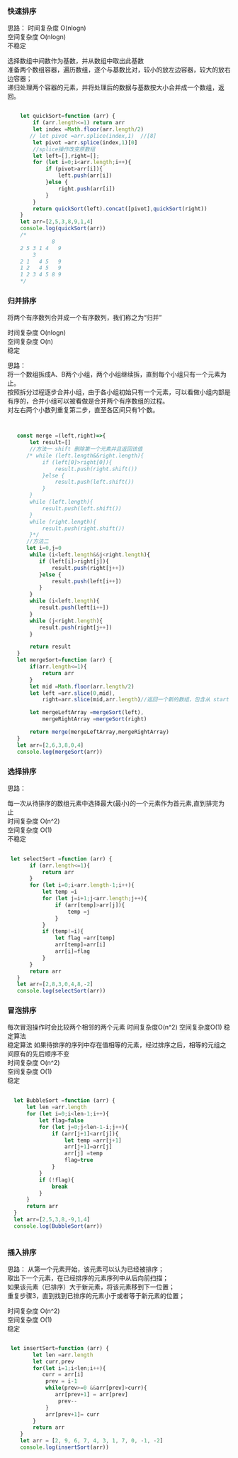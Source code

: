 ### 快速排序
思路：
时间复杂度 O(nlogn)   <br>
空间复杂度 O(nlogn)   <br>
不稳定   <br>

选择数组中间数作为基数，并从数组中取出此基数  <br>
准备两个数组容器，遍历数组，逐个与基数比对，较小的放左边容器，较大的放右边容器；  <br>
递归处理两个容器的元素，并将处理后的数据与基数按大小合并成一个数组，返回。  <br>
```js

    let quickSort=function (arr) {
        if (arr.length<=1) return arr
        let index =Math.floor(arr.length/2)
       // let pivot =arr.splice(index,1)  //[8]
        let pivot =arr.splice(index,1)[0]
        //splice操作改变原数组
        let left=[],right=[];
        for (let i=0;i<arr.length;i++){
            if (pivot>arr[i]){
                left.push(arr[i])
            }else {
                right.push(arr[i])
            }
        }
        return quickSort(left).concat([pivot],quickSort(right))
    }
    let arr=[2,5,3,8,9,1,4]
    console.log(quickSort(arr))
    /*
              8
    2 5 3 1 4   9
        3
    2 1   4 5   9
    1 2   4 5   9
    1 2 3 4 5 8 9
    */
```
 
 ### 归并排序
 将两个有序数列合并成一个有序数列，我们称之为“归并”
 
时间复杂度 O(nlogn)  <br>
空间复杂度 O(n)  <br>
稳定  <br>

 思路：  <br>
 将一个数组拆成A、B两个小组，两个小组继续拆，直到每个小组只有一个元素为止。  <br>
按照拆分过程逐步合并小组，由于各小组初始只有一个元素，可以看做小组内部是有序的，合并小组可以被看做是合并两个有序数组的过程。  <br>
对左右两个小数列重复第二步，直至各区间只有1个数。
 
 ```js
 
 
    const merge =(left,right)=>{
        let result=[]
        //方法一 shift 删除第一个元素并且返回该值
       /* while (left.length&&right.length){
            if (left[0]>right[0]){
                result.push(right.shift())
            }else {
                result.push(left.shift())
            }
        }
        while (left.length){
            result.push(left.shift())
        }
        while (right.length){
            result.push(right.shift())
        }*/
       //方法二
       let i=0,j=0
        while (i<left.length&&j<right.length){
           if (left[i]>right[j]){
               result.push(right[j++])
           }else {
               result.push(left[i++])
           }
        }
        while (i<left.length){
           result.push(left[i++])
        }
        while (j<right.length){
           result.push(right[j++])
        }

        return result
    }
    let mergeSort=function (arr) {
        if(arr.length<=1){
            return arr
        }
        let mid =Math.floor(arr.length/2)
        let left =arr.slice(0,mid),
            right=arr.slice(mid,arr.length)//返回一个新的数组，包含从 start 到 end （不包括该元素）的 arrayObject 中的元素。

        let mergeLeftArray =mergeSort(left),
            mergeRightArray =mergeSort(right)

        return merge(mergeLeftArray,mergeRightArray)
    }
    let arr=[2,6,3,8,0,4]
    console.log(mergeSort(arr))
 ```
 
 ### 选择排序
 
 思路：

每一次从待排序的数组元素中选择最大(最小)的一个元素作为首元素,直到排完为止  <br>
时间复杂度 O(n^2)  <br>
空间复杂度 O(1)  <br>
不稳定  <br>
 ```js
  
  let selectSort =function (arr) {
        if (arr.length<=1){
            return arr
        }
        for (let i=0;i<arr.length-1;i++){
            let temp =i
            for (let j=i+1;j<arr.length;j++){
                if (arr[temp]>arr[j]){
                    temp =j
                }
            }
            if (temp!=i){
                let flag =arr[temp]
                arr[temp]=arr[i]
                arr[i]=flag
            }
        }
        return arr
    }
    let arr=[2,8,3,0,4,8,-2]
    console.log(selectSort(arr))
 
  ```
  
  ### 冒泡排序
  
  每次冒泡操作时会比较两个相邻的两个元素 时间复杂度O(n^2) 空间复杂度O(1) 稳定算法  <br>
  稳定算法 如果待排序的序列中存在值相等的元素，经过排序之后，相等的元组之间原有的先后顺序不变  <br>
时间复杂度 O(n^2)  <br>
空间复杂度 O(1)  <br>
稳定  <br>
  
  ```js
    
    let BubbleSort =function (arr) {
        let len =arr.length
        for (let i=0;i<len-1;i++){
            let flag=false
            for (let j=0;j<len-1-i;j++){
                if (arr[j+1]<arr[j]){
                    let temp =arr[j+1]
                    arr[j+1]=arr[j]
                    arr[j] =temp
                    flag=true
                }
            }
            if (!flag){
                break
            }
        }
        return arr
    }
    let arr=[2,5,3,8,-9,1,4]
    console.log(BubbleSort(arr))
    
   ```
   
   ### 插入排序
   
 思路：
从第一个元素开始，该元素可以认为已经被排序；  <br>
取出下一个元素，在已经排序的元素序列中从后向前扫描；  <br>
如果该元素（已排序）大于新元素，将该元素移到下一位置；  <br>
重复步骤3，直到找到已排序的元素小于或者等于新元素的位置；  <br>

时间复杂度 O(n^2)  <br>
空间复杂度 O(1)  <br>
稳定  <br>

```js

 let insertSort=function (arr) {
        let len =arr.length
        let curr,prev
        for(let i=1;i<len;i++){
           curr = arr[i]
            prev = i-1
            while(prev>=0 &&arr[prev]>curr){
               arr[prev+1] = arr[prev]
                prev--
            }
            arr[prev+1]= curr
        }
        return arr
    }
    let arr = [2, 9, 6, 7, 4, 3, 1, 7, 0, -1, -2]
    console.log(insertSort(arr))
```
     
